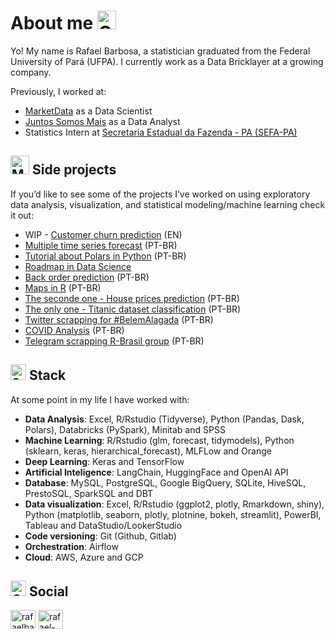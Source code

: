# About me <img src="https://raw.githubusercontent.com/Tarikul-Islam-Anik/Animated-Fluent-Emojis/master/Emojis/Hand%20gestures/Call%20Me%20Hand.png" alt="Call Me Hand" width="30" height="30" />

Yo! My name is Rafael Barbosa, a statistician graduated from the Federal University of Pará (UFPA). I currently work as a Data Bricklayer at a growing company.

Previously, I worked at:

- [MarketData](https://www.marketdata.com.br/) as a Data Scientist
- [Juntos Somos Mais](https://www.juntossomosmais.com.br/home/institucional) as a Data Analyst
- Statistics Intern at [Secretaria Estadual da Fazenda - PA (SEFA-PA)](http://www.sefa.pa.gov.br/institucional)

<h2 align="left"> <img src="https://raw.githubusercontent.com/Tarikul-Islam-Anik/Animated-Fluent-Emojis/master/Emojis/People%20with%20activities/Man%20Climbing%20Light%20Skin%20Tone.png" alt="Man Climbing Light Skin Tone" width="30" height="30" /> Side projects  </h2>

If you’d like to see some of the projects I’ve worked on using exploratory data analysis, visualization, and statistical modeling/machine learning check it out:

- WIP - [Customer churn prediction](https://github.com/barbosarafael/churn-prediction) (EN)
- [Multiple time series forecast](https://github.com/barbosarafael/multiple-time-series-forecast) (PT-BR)
- [Tutorial about Polars in Python](https://github.com/barbosarafael/polars_python_test) (PT-BR)
- [Roadmap in Data Science](https://github.com/barbosarafael/roadmap_aprendizado_data_science)
- [Back order prediction](https://github.com/barbosarafael/Projetos/tree/master/iNeuron_Back_order_prediction_Notebook) (PT-BR)
- [Maps in R](https://github.com/barbosarafael/Trabalhos-com-Prof-Marinalva) (PT-BR)
- [The seconde one - House prices prediction](https://github.com/barbosarafael/Projetos/tree/master/House%20Prices%20-%20Advanced%20Regression%20Techniques) (PT-BR)
- [The only one - Titanic dataset classification](https://github.com/barbosarafael/Projetos/tree/master/Titanic%20-%20Kaggle) (PT-BR)
- [Twitter scrapping for #BelemAlagada](https://github.com/barbosarafael/Projetos/tree/master/Twitter%20-%20Analise%20%23BelemAlagada) (PT-BR)
- [COVID Analysis](https://github.com/barbosarafael/Projetos/tree/master/Analise%20Exploratoria%20-%20COVID-19) (PT-BR)
- [Telegram scrapping R-Brasil group](https://github.com/barbosarafael/Projetos/tree/master/Analise_Telegram_R) (PT-BR)

<h2 align="left"> <img src="https://raw.githubusercontent.com/Tarikul-Islam-Anik/Telegram-Animated-Emojis/main/Activity/Sports%20Medal.webp" alt="Sports Medal" width="25" height="25" /> Stack </h2> <p align="left"> 

At some point in my life I have worked with:

- **Data Analysis**: Excel, R/Rstudio (Tidyverse), Python (Pandas, Dask, Polars), Databricks (PySpark), Minitab and SPSS
- **Machine Learning**: R/Rstudio (glm, forecast, tidymodels), Python (sklearn, keras, hierarchical_forecast), MLFLow and Orange
- **Deep Learning**: Keras and TensorFlow
- **Artificial Inteligence**: LangChain, HuggingFace and OpenAI API
- **Database**: MySQL, PostgreSQL, Google BigQuery, SQLite, HiveSQL, PrestoSQL, SparkSQL and DBT
- **Data visualization**: Excel, R/Rstudio (ggplot2, plotly, Rmarkdown, shiny), Python (matplotlib, seaborn, plotly, plotnine, bokeh, streamlit), PowerBI, Tableau and DataStudio/LookerStudio
- **Code versioning**: Git (Github, Gitlab)
- **Orchestration**: Airflow
- **Cloud**: AWS, Azure and GCP


<h2 align="left"> <img src="https://raw.githubusercontent.com/Tarikul-Islam-Anik/Telegram-Animated-Emojis/main/Objects/Outbox%20Tray.webp" alt="Outbox Tray" width="25" height="25" /> Social   </h2>

<p align="left">
<a href="https://twitter.com/rafaelbarbosas_" target="blank"><img align="center" src="https://raw.githubusercontent.com/rahuldkjain/github-profile-readme-generator/master/src/images/icons/Social/twitter.svg" alt="rafaelbarbosas_" height="30" width="40" /></a>
<a href="https://linkedin.com/in/rafael-barbosa0" target="blank"><img align="center" src="https://raw.githubusercontent.com/rahuldkjain/github-profile-readme-generator/master/src/images/icons/Social/linked-in-alt.svg" alt="rafael-barbosa0" height="30" width="40" /></a>
</p>

